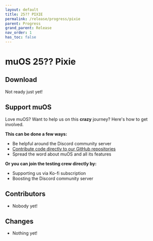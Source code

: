 ```yaml
---
layout: default
title: 25?? PIXIE
permalink: /release/progress/pixie
parent: Progress
grand_parent: Release
nav_order: 1
has_toc: false
---
```


# muOS 25?? Pixie

## Download

Not ready just yet!

## Support muOS

Love muOS? Want to help us on this **crazy** journey? Here's how to get involved.

**This can be done a few ways:**

- Be helpful around the Discord community server
- [Contribute code directly to our GitHub repositories](https://github.com/MustardOS)
- Spread the word about muOS and all its features

**Or you can join the testing crew directly by:**

- Supporting us via Ko-fi subscription
- Boosting the Discord community server

## Contributors

- Nobody yet!

## Changes

- Nothing yet!